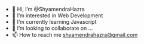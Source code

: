 - 👋 Hi, I’m @ShyamendraHazra
- 👀 I’m interested in Web Development
- 🌱 I’m currently learning Javascript
- 💞️ I’m looking to collaborate on ...
- 📫 How to reach me shyamendrahazra@gmail.com

<!---
ShyamendraHazra/ShyamendraHazra is a ✨ special ✨ repository because its `README.md` (this file) appears on your GitHub profile.
You can click the Preview link to take a look at your changes.
--->
